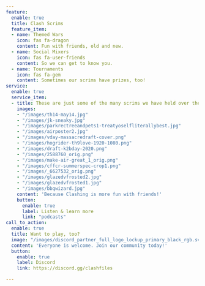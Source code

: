 ```yaml
---
feature:
  enable: true
  title: Clash Scrims
  feature_item:
  - name: Themed Wars
    icon: fas fa-dragon
    content: Fun with friends, old and new.
  - name: Social Mixers
    icon: fas fa-user-friends
    content: So we can get to know you.
  - name: Tournaments
    icon: fas fa-gem
    content: Sometimes our scrims have prizes, too!
service:
  enable: true
  service_item:
  - title: These are just some of the many scrims we have held over the past six years!
    images:
    - "/images/th14-may14.jpg"
    - "/images/jk-sneaky.jpg"
    - "/images/parkrectreeandpets1-treatyoselfliterallybest.jpg"
    - "/images/airposter2.jpg"
    - "/images/vday-massacredraft-cover.png"
    - "/images/hogrider-th9love-1920-1080.png"
    - "/images/draft-k2bday-2020.png"
    - "/images/2588760_orig.png"
    - "/images/make-air-great_1_orig.png"
    - "/images/cffcr-summerspec-crop1.png"
    - "/images/_6627532_orig.png"
    - "/images/glazedvfrosted2.jpg"
    - "/images/glazedvfrosted1.jpg"
    - "/images/bbqwizard.jpg"
    content: 'Because Clashing is more fun with friends!'
    button:
      enable: true
      label: Listen & learn more
      link: "podcasts" 
call_to_action:
  enable: true
  title: Want to play, too?
  image: "/images/discord_partner_full_logo_lockup_primary_black_rgb.svg"
  content: 'Everyone is welcome. Join our community today!'
  button:
    enable: true
    label: Discord
    link: https://discord.gg/clashfiles

---
```

